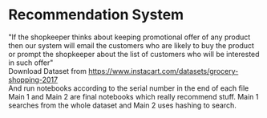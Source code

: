 # Recommendation System
"If the shopkeeper thinks about keeping promotional offer of any product then our system will email the customers who are likely to buy the product or prompt the shopkeeper about the list of customers who will be interested in such offer"  
Download Dataset from https://www.instacart.com/datasets/grocery-shopping-2017  
And run notebooks according to the serial number in the end of each file
Main 1 and Main 2 are final notebooks which really recommend stuff. Main 1 searches from the whole dataset and Main 2 uses hashing to search.